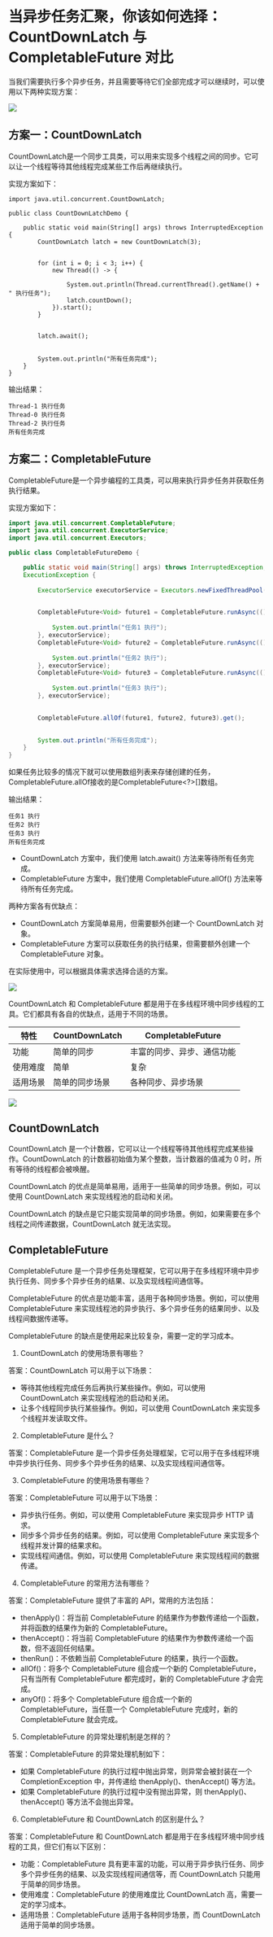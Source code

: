 # 当异步任务汇聚，你该如何选择：CountDownLatch 与 CompletableFuture 对比

当我们需要执行多个异步任务，并且需要等待它们全部完成才可以继续时，可以使用以下两种实现方案：

![](_assets/761aefc46d31429da9a646da48cfa069~tplv-k3u1fbpfcp-jj-mark!3024!0!0!0!q75.awebp.webp)

方案一：CountDownLatch
------------------

CountDownLatch是一个同步工具类，可以用来实现多个线程之间的同步。它可以让一个线程等待其他线程完成某些工作后再继续执行。

实现方案如下：

```arduino
import java.util.concurrent.CountDownLatch;

public class CountDownLatchDemo {

    public static void main(String[] args) throws InterruptedException {
        CountDownLatch latch = new CountDownLatch(3);

        
        for (int i = 0; i < 3; i++) {
            new Thread(() -> {
                
                System.out.println(Thread.currentThread().getName() + " 执行任务");
                latch.countDown();
            }).start();
        }

        
        latch.await();

        
        System.out.println("所有任务完成");
    }
}

```

输出结果：

```null
Thread-1 执行任务
Thread-0 执行任务
Thread-2 执行任务
所有任务完成

```

方案二：CompletableFuture
---------------------

CompletableFuture是一个异步编程的工具类，可以用来执行异步任务并获取任务执行结果。

实现方案如下：

```java
import java.util.concurrent.CompletableFuture;
import java.util.concurrent.ExecutorService;
import java.util.concurrent.Executors;

public class CompletableFutureDemo {

    public static void main(String[] args) throws InterruptedException, 
    ExecutionException {
        
        ExecutorService executorService = Executors.newFixedThreadPool(3);

        
        CompletableFuture<Void> future1 = CompletableFuture.runAsync(() -> {
            
            System.out.println("任务1 执行");
        }, executorService);
        CompletableFuture<Void> future2 = CompletableFuture.runAsync(() -> {
            
            System.out.println("任务2 执行");
        }, executorService);
        CompletableFuture<Void> future3 = CompletableFuture.runAsync(() -> {
            
            System.out.println("任务3 执行");
        }, executorService);

        
        CompletableFuture.allOf(future1, future2, future3).get();

        
        System.out.println("所有任务完成");
    }
}

```

如果任务比较多的情况下就可以使用数组列表来存储创建的任务，CompletableFuture.allOf接收的是CompletableFuture<?>\[\]数组。

输出结果：

```null
任务1 执行
任务2 执行
任务3 执行
所有任务完成

```

*   CountDownLatch 方案中，我们使用 latch.await() 方法来等待所有任务完成。
*   CompletableFuture 方案中，我们使用 CompletableFuture.allOf() 方法来等待所有任务完成。

两种方案各有优缺点：

*   CountDownLatch 方案简单易用，但需要额外创建一个 CountDownLatch 对象。
*   CompletableFuture 方案可以获取任务的执行结果，但需要额外创建一个 CompletableFuture 对象。

在实际使用中，可以根据具体需求选择合适的方案。

![](_assets/1c6e96a5b0324fa6a34becdb6ac7e5c2~tplv-k3u1fbpfcp-jj-mark!3024!0!0!0!q75.awebp.webp)

CountDownLatch 和 CompletableFuture 都是用于在多线程环境中同步线程的工具。它们都具有各自的优缺点，适用于不同的场景。

| 特性 | CountDownLatch | CompletableFuture |
| --- | --- | --- |
| 功能 | 简单的同步 | 丰富的同步、异步、通信功能 |
| 使用难度 | 简单 | 复杂 |
| 适用场景 | 简单的同步场景 | 各种同步、异步场景 |

![](_assets/575c1db91ca84b809ad1690d2f711585~tplv-k3u1fbpfcp-jj-mark!3024!0!0!0!q75.awebp.webp)

CountDownLatch
--------------

CountDownLatch 是一个计数器，它可以让一个线程等待其他线程完成某些操作。CountDownLatch 的计数器初始值为某个整数，当计数器的值减为 0 时，所有等待的线程都会被唤醒。

CountDownLatch 的优点是简单易用，适用于一些简单的同步场景。例如，可以使用 CountDownLatch 来实现线程池的启动和关闭。

CountDownLatch 的缺点是它只能实现简单的同步场景。例如，如果需要在多个线程之间传递数据，CountDownLatch 就无法实现。

CompletableFuture
-----------------

CompletableFuture 是一个异步任务处理框架，它可以用于在多线程环境中异步执行任务、同步多个异步任务的结果、以及实现线程间通信等。

CompletableFuture 的优点是功能丰富，适用于各种同步场景。例如，可以使用 CompletableFuture 来实现线程池的异步执行、多个异步任务的结果同步、以及线程间数据传递等。

CompletableFuture 的缺点是使用起来比较复杂，需要一定的学习成本。

1.  CountDownLatch 的使用场景有哪些？

答案：CountDownLatch 可以用于以下场景：

*   等待其他线程完成任务后再执行某些操作。例如，可以使用 CountDownLatch 来实现线程池的启动和关闭。
*   让多个线程同步执行某些操作。例如，可以使用 CountDownLatch 来实现多个线程并发读取文件。

2.  CompletableFuture 是什么？

答案：CompletableFuture 是一个异步任务处理框架，它可以用于在多线程环境中异步执行任务、同步多个异步任务的结果、以及实现线程间通信等。

3.  CompletableFuture 的使用场景有哪些？

答案：CompletableFuture 可以用于以下场景：

*   异步执行任务。例如，可以使用 CompletableFuture 来实现异步 HTTP 请求。
*   同步多个异步任务的结果。例如，可以使用 CompletableFuture 来实现多个线程并发计算的结果求和。
*   实现线程间通信。例如，可以使用 CompletableFuture 来实现线程间的数据传递。

4.  CompletableFuture 的常用方法有哪些？

答案：CompletableFuture 提供了丰富的 API，常用的方法包括：

*   thenApply()：将当前 CompletableFuture 的结果作为参数传递给一个函数，并将函数的结果作为新的 CompletableFuture。
*   thenAccept()：将当前 CompletableFuture 的结果作为参数传递给一个函数，但不返回任何结果。
*   thenRun()：不依赖当前 CompletableFuture 的结果，执行一个函数。
*   allOf()：将多个 CompletableFuture 组合成一个新的 CompletableFuture，只有当所有 CompletableFuture 都完成时，新的 CompletableFuture 才会完成。
*   anyOf()：将多个 CompletableFuture 组合成一个新的 CompletableFuture，当任意一个 CompletableFuture 完成时，新的 CompletableFuture 就会完成。

5.  CompletableFuture 的异常处理机制是怎样的？

答案：CompletableFuture 的异常处理机制如下：

*   如果 CompletableFuture 的执行过程中抛出异常，则异常会被封装在一个 CompletionException 中，并传递给 thenApply()、thenAccept() 等方法。
*   如果 CompletableFuture 的执行过程中没有抛出异常，则 thenApply()、thenAccept() 等方法不会抛出异常。

6.  CompletableFuture 和 CountDownLatch 的区别是什么？

答案：CompletableFuture 和 CountDownLatch 都是用于在多线程环境中同步线程的工具，但它们有以下区别：

*   功能：CompletableFuture 具有更丰富的功能，可以用于异步执行任务、同步多个异步任务的结果、以及实现线程间通信等，而 CountDownLatch 只能用于简单的同步场景。
*   使用难度：CompletableFuture 的使用难度比 CountDownLatch 高，需要一定的学习成本。
*   适用场景：CompletableFuture 适用于各种同步场景，而 CountDownLatch 适用于简单的同步场景。